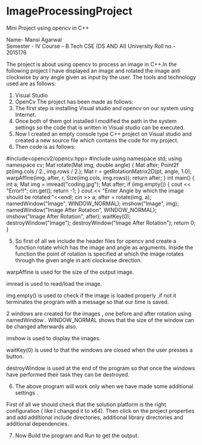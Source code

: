# ImageProcessingProject
Mini Project using opencv in C++

Name- Mansi Agarwal       
Semester - IV
Course – B.Tech CSE (DS AND AI)
University Roll no.- 2015176

The project is about using opencv to process an image in C++.In the following project I have displayed an image and rotated the image anti clockwise by any angle given as input by the user.
The tools and technology used are as follows:
1.	Visual Studio
2.	OpenCv
The project has been made as follows:
1.	The first step is installing Visual studio and opencv on our system using Internet.
2.	Once both of them got installed I modified the path in the system settings so the code that is written in Visual studio can be executed.
3.	Now I created an empty console type C++ project on Visual studio and created a new source file which contains the code for my project.
4.	Then code is as follows:

#include<opencv2/opencv.hpp>
#include<iostream>
using namespace std;
using namespace cv;
Mat rotate(Mat img, double angle)
{
	Mat after;
	Point2f pt(img.cols / 2., img.rows / 2.);
	Mat r = getRotationMatrix2D(pt, angle, 1.0);
	warpAffine(img, after, r, Size(img.cols, img.rows));
	return after;
}
int main()
{
	int a;
	Mat img = imread("coding.jpg");
	Mat after;
	if (img.empty())
	{
		cout << "Error!!";
		cin.get();
		return -1;
	}
	cout << "Enter Angle by which the image should be rotated:"<<endl;
	cin >> a;
	after = rotate(img, a);
	namedWindow("Image", WINDOW_NORMAL);
	imshow("Image", img);
	namedWindow("Image After Rotation", WINDOW_NORMAL);
	imshow("Image After Rotation", after);
	waitKey(0);
	destroyWindow("Image");
	destroyWindow("Image After Rotation");
	return 0;
}




5.	So first of all we include the header files for opencv and create a function rotate which has the image and angle as arguments. Inside the function the point of rotation is specified at which the image rotates through the given angle in anti clockwise direction. 

warpAffine is used for the size of the output image.

imread is used to read/load the image.

img.empty() is used to check if the image is loaded properly ,if not it terminates the program with a message so that our time is saved.

2 windows are created for the images , one before and after rotation using namedWindow . 
WINDOW_NORMAL  shows that the size of the window can be changed afterwards also.

imshow is used to display the images.

waitKey(0) is used to that the windows are closed when the user presses a button.

destroyWindow is used at the end of the program so that once the windows have performed their task they can be destroyed.

6.	The above program will work only when we have made some additional settings .

First of all we should check that the solution platform is the right configuration ( like I changed it to x64). 
Then click on the project properties and add additional include directories, additional library directories and additional dependencies.

7.	Now Build the program and Run to get the output.

 
 

